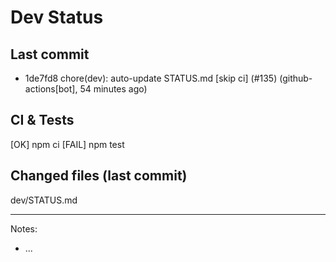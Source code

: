 # Dev Status

## Last commit
- 1de7fd8 chore(dev): auto-update STATUS.md [skip ci] (#135) (github-actions[bot], 54 minutes ago)
## CI & Tests
[OK] npm ci
[FAIL] npm test

## Changed files (last commit)
dev/STATUS.md

---
Notes:
- ...
